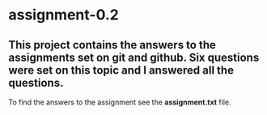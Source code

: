 # assignment-0.2
## This project contains the answers to the assignments set on git and github. Six questions were set on this topic and I answered all the questions.
To find the answers to the assignment see the **assignment.txt** file.

